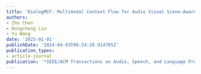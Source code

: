 ```yaml
---
title: 'DialogMCF: Multimodal Context Flow for Audio Visual Scene-Aware Dialog'
authors:
- Zhe Chen
- Hongcheng Liu
- Yu Wang
date: '2023-01-01'
publishDate: '2024-04-03T06:24:20.914705Z'
publication_types:
- article-journal
publication: '*IEEE/ACM Transactions on Audio, Speech, and Language Processing*'
---
```

